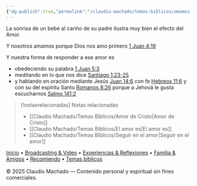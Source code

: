 ```yaml
---
{"dg-publish":true,"permalink":"/claudio-machado/temas-biblicos/amamos-porque-dios-nos-amo-primero/"}
---
```


La sonrisa de un bebé al cariño de su padre ilustra muy bien el efecto del Amor.

Y nosotros amamos porque Dios nos amo primero [1 Juan 4:19](https://wol.jw.org/es/wol/b/r4/lp-s/nwtsty/62/4#v=62:4:19)

Y nuestra forma de responder a ese amor es
- obedeciendo su palabra [1 Juan 5:3](https://wol.jw.org/es/wol/bc/r4/lp-s/1102002056/2/0)
- meditando en lo que nos dice  [Santiago 1:23-25](https://wol.jw.org/es/wol/bc/r4/lp-s/1102002056/6/1)
- y hablando en oración mediante Jesús [Juan 14:6](https://wol.jw.org/es/wol/bc/r4/lp-s/1102002056/11/0) con fe [ Hebreos 11:6](https://wol.jw.org/es/wol/bc/r4/lp-s/1102002056/11/1) y con su del espíritu Santo [Romanos 8:26](https://wol.jw.org/es/wol/bc/r4/lp-s/1102002056/12/0) porque a Jehová le gusta escucharnos [Salmo 141:2](https://wol.jw.org/es/wol/bc/r4/lp-s/1102002056/16/0)





> [!notasrelacionadas] Notas relacionadas
> - [[Claudio Machado/Temas Bíblicos/Amor de Cristo\|Amor de Cristo]]
> - [[Claudio Machado/Temas Bíblicos/El amor es\|El amor es]]
> - [[Claudio Machado/Temas Bíblicos/Seguír en el amor\|Seguír en el amor]]

<div class="pie-simple">
  <a href="https://mis-apuntes-psi.vercel.app/">Inicio</a> •
  <a href="https://mis-apuntes-psi.vercel.app/claudio-machado/brodcasting-and-videos/principial-brodcasting-and-video/">Broadcasting & Video</a> •
  <a href="https://mis-apuntes-psi.vercel.app/claudio-machado/experiencias-and-reflexiones/experiencias-and-reflexiones/">Experiencias & Reflexiones</a> •
  <a href="https://mis-apuntes-psi.vercel.app/claudio-machado/familia-and-amigos/familia-and-amigos/">Familia & Amigos</a> •
  <a href="https://mis-apuntes-psi.vercel.app/claudio-machado/recomendaciones/recomiendo/">Recomiendo</a> •
  <a href="https://mis-apuntes-psi.vercel.app/claudio-machado/temas-biblicos/temas-biblicos/">Temas bíblicos</a>
  <br><br>
  <span class="legal">© 2025 Claudio Machado — Contenido personal y espiritual sin fines comerciales.</span>
</div>